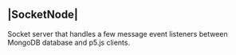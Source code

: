 
|SocketNode| 
------------
 
Socket server that handles a few message event listeners between MongoDB database 
and p5.js clients.


